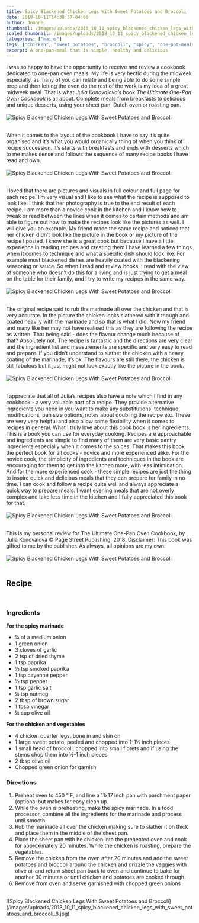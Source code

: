```yaml
---
title: Spicy Blackened Chicken Legs With Sweet Potatoes and Broccoli
date: 2018-10-11T14:38:57-04:00
author: Joanne
thumbnail: /images/uploads/2018_10_11_spicy_blackened_chicken_legs_with_sweet_potatoes_and_broccoli_1.jpg
scaled_thumbnail: /images/uploads/2018_10_11_spicy_blackened_chicken_legs_with_sweet_potatoes_and_broccoli_0.jpg
categories: ["mains"]
tags: ["chicken", "sweet potatoes", "broccoli", "spicy", "one-pot-meals"]
excerpt: A one-pan-meal that is simple, healthy and delicious
---
```


I was so happy to have the opportunity to receive and review a cookbook dedicated to one-pan oven meals. My life is very hectic during the midweek especially, as many of you can relate and being able to do some simple prep and then letting the oven do the rest of the work is my idea of a great midweek meal. That is what _Julia Konovalova’s_ book _The Ultimate One-Pan Oven Cookbook_ is all about. Complete meals from breakfasts to delicious and unique desserts, using your sheet pan, Dutch oven or roasting pan.
</br>
</br>
![Spicy Blackened Chicken Legs With Sweet Potatoes and Broccoli](/images/uploads/2018_10_11_spicy_blackened_chicken_legs_with_sweet_potatoes_and_broccoli_2.jpg)
</br>
</br>

When it comes to the layout of the cookbook I have to say it’s quite organised and it’s what you would organically thing of when you think of recipe succession. It’s starts with breakfasts and ends with desserts which to me makes sense and follows the sequence of many recipe books I have read and own.
</br>
</br>
![Spicy Blackened Chicken Legs With Sweet Potatoes and Broccoli](/images/uploads/2018_10_11_spicy_blackened_chicken_legs_with_sweet_potatoes_and_broccoli_3.jpg)
</br>
</br>

I loved that there are pictures and visuals in full colour and full page for each recipe. I’m very visual and I like to see what the recipe is supposed to look like. I think that her photography is true to the end result of each recipe. I am more than a novice cook in the kitchen and I know how to tweak or read between the lines when it comes to certain methods and am able to figure out how to make the recipes look like the pictures as well. I will give you an example. My friend made the same recipe and noticed that her chicken didn’t look like the picture in the book or my picture of the recipe I posted. I know she is a great cook but because I have a little experience in reading recipes and creating them I have learned a few things when it comes to technique and what a specific dish should look like. For example most blackened dishes are heavily coated with the blackening seasoning or sauce. So when I read and review books, I read with the view of someone who doesn’t do this for a living and is just trying to get a meal on the table for their family, and I try to write my recipes in the same way.
</br>
</br>
![Spicy Blackened Chicken Legs With Sweet Potatoes and Broccoli](/images/uploads/2018_10_11_spicy_blackened_chicken_legs_with_sweet_potatoes_and_broccoli_4.jpg)
</br>
</br>

The original recipe said to rub the marinade all over the chicken and that is very accurate. In the picture the chicken looks slathered with it though and coated heavily with the marinade and so that is what I did. Now my friend and many like her may not have realised this as they are following the recipe as written. That being said - does the flavour change much because of that? Absolutely not. The recipe is fantastic and the directions are very clear and the ingredient list and measurements are specific and very easy to read and prepare. If you didn’t understand to slather the chicken with a heavy coating of the marinade, it’s ok. The flavours are still there, the chicken is still fabulous but it just might not look exactly like the picture in the book.
</br>
</br>
![Spicy Blackened Chicken Legs With Sweet Potatoes and Broccoli](/images/uploads/2018_10_11_spicy_blackened_chicken_legs_with_sweet_potatoes_and_broccoli_5.jpg)
</br>
</br>

I appreciate that all of Julia’s recipes also have a note which I find in any cookbook - a very valuable part of a recipe. They provide alternative ingredients you need in you want to make any substitutions, technique modifications, pan size options, notes about doubling the recipe etc. These are very very helpful and also allow some flexibility when it comes to recipes in general. What I truly love about this cook book is her ingredients. This is a book you can use for everyday cooking. Recipes are approachable and ingredients are simple to find many of them are very basic pantry ingredients especially when it comes to the spices. That makes this book the perfect book for all cooks - novice and more experienced alike. For the novice cook, the simplicity of ingredients and techniques in the book are encouraging for them to get into the kitchen more, with less intimidation. And for the more experienced cook - these simple recipes are just the thing to inspire quick and delicious meals that they can prepare for family in no time. I can cook and follow a recipe quite well and always appreciate a quick way to prepare meals. I want evening meals that are not overly complex and take less time in the kitchen and I fully appreciated this book for that.
</br>
</br>
![Spicy Blackened Chicken Legs With Sweet Potatoes and Broccoli](/images/uploads/2018_10_11_spicy_blackened_chicken_legs_with_sweet_potatoes_and_broccoli_6.jpg)
</br>
</br>

This is my personal review for The Ultimate One-Pan Oven Cookbook, by Julia Konovalova © Page Street Publishing, 2018. Disclaimer: This book was gifted to me by the publisher. As always, all opinions are my own.
</br>
</br>
![Spicy Blackened Chicken Legs With Sweet Potatoes and Broccoli](/images/uploads/2018_10_11_spicy_blackened_chicken_legs_with_sweet_potatoes_and_broccoli_7.jpg)
</br>
</br>

## Recipe
</br>

### Ingredients 

__For the spicy marinade__

* &frac14; of a medium onion
* 1 green onion 
* 3 cloves of garlic
* 2 tsp of dried thyme 
* 1 tsp paprika 
* &frac12; tsp smoked paprika
* 1 tsp cayenne pepper 
* &frac12; tsp pepper 
* 1 tsp garlic salt 
* &frac14; tsp nutmeg
* 2 tbsp of brown sugar 
* 1 tbsp vinegar 
* &frac14; cup olive oil

__For the chicken and vegetables__

* 4 chicken quarter legs, bone in and skin on 
* 1 large sweet potato, peeled and chopped into 1-1&frac12; inch pieces 
* 1 small head of broccoli, chopped into small florets and if using the stems chop them into &frac12;-1 inch pieces
* 2 tbsp olive oil 
* Chopped green onion for garnish 

### Directions

1. Preheat oven to 450 &deg; F, and line a  11x17 inch pan with parchment paper (optional but makes for easy clean up.
2. While the oven is preheating, make the spicy marinade. In a food processor, combine all the ingredients for the marinade and process until smooth.
3. Rub the marinade all over the chicken making sure to slather it on thick and place them in the middle of the sheet pan. 
4. Place the sheet pan with he chicken into the preheated oven and cook for approximately 20 minutes. While the chicken is roasting, prepare the vegetables. 
5. Remove the chicken from the oven after 20 minutes and add the sweet potatoes and broccoli around the chicken and drizzle the veggies with olive oil and return sheet pan back to oven and continue to bake for another 30 minutes or until chicken and potatoes are cooked through. 
6. Remove from oven and serve garnished with chopped green onions 

</br>
![Spicy Blackened Chicken Legs With Sweet Potatoes and Broccoli](/images/uploads/2018_10_11_spicy_blackened_chicken_legs_with_sweet_potatoes_and_broccoli_8.jpg)
